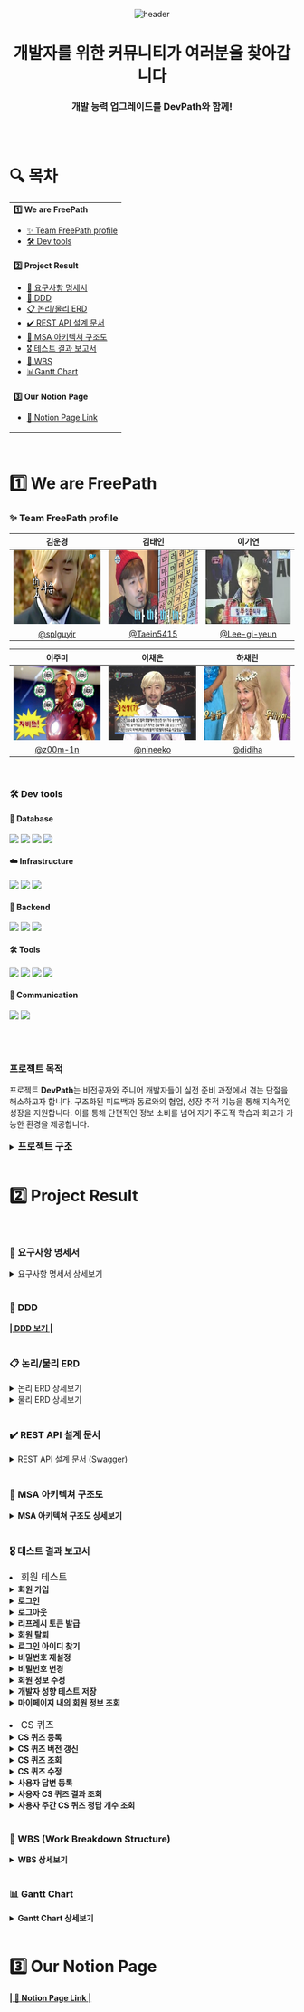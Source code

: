 <div align="center">

![header](https://capsule-render.vercel.app/api?type=blur&color=0:CEF279,100:73EDFF&height=200&section=header&text=We%20are%20DevPath!&fontSize=70)

<h1>개발자를 위한 커뮤니티가 여러분을 찾아갑니다</h1>
<h3>개발 능력 업그레이드를 DevPath와 함께!</h3>

</div>
<br><br>
<h1>🔍 목차</h1>

<table>
  <tr>
    <td>
      <b>1️⃣ We are FreePath</b>
        <ul>
          <li><a href="#team">✨ Team FreePath profile</a></li>
          <li><a href="#devtools">🛠️ Dev tools</a></li>
        </ul>
    </td>
  </tr>
  <tr>
    <td>
      <b>️2️⃣ Project Result</b>
       <ul>
          <li><a href="#requirements">📣 요구사항 명세서</a></li>
          <li><a href="#ddd">📑 DDD</a></li>
          <li><a href="#erd">📋 논리/물리 ERD</a></li>
          <li><a href="#restapi">✔️ REST API 설계 문서</a></li>
          <li><a href="#msa">📌 MSA 아키텍쳐 구조도</a></li>
          <li><a href="#test">🎖️ 테스트 결과 보고서</a></li>
          <li><a href="#wbs">📝 WBS</a></li>
          <li><a href="#gantt">📊Gantt Chart</a></li>
        </ul>
    </td>
  </tr>
  <tr>
    <td>
      <b>3️⃣ Our Notion Page</b>
        <ul>
          <li><a href="#ournotionpage">📓 Notion Page Link</a></li>
        </ul>
    </td>
  </tr>
</table>

<br>

<h1>1️⃣ We are FreePath</h1>

<h3 id="team">✨ Team FreePath profile</h3>

<div align="center">

|                            **김운경**                            |                            **김태인**                            |                            **이기연**                            |
|:-------------------------------------------------------------:|:-------------------------------------------------------------:|:-------------------------------------------------------------:|
| <img src="./assets/profile/김운경.png" width="180" height="130"> | <img src="./assets/profile/김태인.png" width="180" height="130"> | <img src="./assets/profile/이기연.png" width="180" height="130"> |
|           [@splguyjr](https://github.com/splguyjr)            |          [@Taein5415](https://github.com/Taein5415)           |        [@Lee-gi-yeun](https://github.com/Lee-gi-yeun)         |

|                            **이주미**                            |                            **이채은**                            |                            **하채린**                            |
|:-------------------------------------------------------------:|:-------------------------------------------------------------:|:-------------------------------------------------------------:|
| <img src="./assets/profile/이주미.png" width="180" height="130"> | <img src="./assets/profile/이채은.png" width="180" height="130"> | <img src="./assets/profile/하채린.png" width="180" height="130"> |
|            [@z00m-1n](https://github.com/z00m-1n)             |            [@nineeko](https://github.com/nineeko)             |             [@didiha](https://github.com/didiha)              | 

</div>

<br>
<h3 id="devtools">🛠️ Dev tools</h3>

<h4>📂 Database</h4>
<div>
  <img src="https://img.shields.io/badge/mariaDB-003545?style=for-the-badge&logo=mariaDB&logoColor=white">
  <img src="https://img.shields.io/badge/MongoDB-4EA94B?style=for-the-badge&logo=mongodb&logoColor=white">
  <img src="https://img.shields.io/badge/redis-%23DD0031.svg?&style=for-the-badge&logo=redis&logoColor=white">
  <img src="https://img.shields.io/badge/elasticsearch-005571?style=for-the-badge&logo=elasticsearch&logoColor=white">
</div>

<!-- Infrastructure -->
<h4>☁️ Infrastructure</h4>
<div>
  <img src="https://img.shields.io/badge/docker-2496ED.svg?&style=for-the-badge&logo=docker&logoColor=white">
  <img src="https://img.shields.io/badge/Google_Cloud-4285F4?style=for-the-badge&logo=google-cloud&logoColor=white"> 
  <img src="https://img.shields.io/badge/amazons3-569A31?style=for-the-badge&logo=amazons3&logoColor=white">
</div>

<!-- Backend -->
<h4>🚀 Backend</h4>
<div>
  <img src="https://img.shields.io/badge/Java-ED8B00?style=for-the-badge&logo=openjdk&logoColor=white">
  <img src="https://img.shields.io/badge/springboot-6DB33F?style=for-the-badge&logo=springboot&logoColor=white">
  <img src="https://img.shields.io/badge/openai-412991?style=for-the-badge&logo=openai&logoColor=white">
</div>

<!-- Tools -->
<h4>🛠️ Tools</h4>
<div>
  <img src="https://img.shields.io/badge/IntelliJ_IDEA-000000.svg?style=for-the-badge&logo=intellij-idea&logoColor=white">
  <img src="https://img.shields.io/badge/Markdown-000000?style=for-the-badge&logo=markdown&logoColor=white">
  <img src="https://img.shields.io/badge/git-F05032?style=for-the-badge&logo=git&logoColor=white">
  <img src="https://img.shields.io/badge/github-181717?style=for-the-badge&logo=github&logoColor=white">
</div>

<!-- Communication -->
<h4>💬 Communication</h4>
<div>
  <img src="https://img.shields.io/badge/Notion-000000?style=for-the-badge&logo=notion&logoColor=white">
  <img src="https://img.shields.io/badge/discord-5865F2?style=for-the-badge&logo=discord&logoColor=white">
</div>

<br><br>

<h3><b>프로젝트 목적</b></h3>
프로젝트 <b>DevPath</b>는 비전공자와 주니어 개발자들이 실전 준비 과정에서 겪는 단절을 해소하고자 합니다. 구조화된 피드백과 동료와의 협업, 성장 추적 기능을 통해 지속적인 성장을 지원합니다. 이를 통해 단편적인 정보 소비를 넘어 자기 주도적 학습과 회고가 가능한 환경을 제공합니다.
<br><br>
<details>
  <summary><b><span style="font-size: 1.2em">프로젝트 구조</span></b></summary>

```angular2html
com.freepath.devpath
├── common
│   ├── auth
│   │   ├── controller
│   │   ├── dto
│   │   ├── entity
│   │   └── service
│   ├── config
│   ├── converter
│   ├── dto
│   ├── exception
│   ├── jwt
│   └── service
│
│
├── user # Users 
│   ├── command
│   ├── config
│   ├── exception
│   └── query
│
├── email # ITNews
│   ├── command
│   ├── config
│   ├── exception
│   └── query
│ 
├── chatting # Chatting, ChattingJoin, ChattingRoom, UserBlock
│   ├── command
│   ├── exception
│   └── query
│
├── board
│   ├── post # Board, BoardCategory, Attachment
│   │   ├── command
│   │   └── query
│   │   
│   ├── comment # Comment
│   │   ├── command
│   │   └── query
│   │   
│   ├── vote # Vote, VoteItem, VoteHistory
│   │   ├── command
│   │   └── query
│   │   
│   └── interaction # Like, BoardBookmark
│       ├── command
│       └── query
│
├── interview # Interview, InterviewRoom
│   ├── command
│   └── query
│
├── report # Report, ReportCheck
│   ├── controller
│   ├── domain
│   ├── dto
│   ├── exception
│   ├── mapper
│   ├── repository
│   └── service
│
└── csquiz # CsQuiz, CsQuizResult, CsQuizOption
    ├── command
    ├── exception
    └── query

```
</details>
<br>

<h1 id="project-result">2️⃣ Project Result</h1>

<br>
<h3 id="requirements">📣 요구사항 명세서</h3>
<details>
    <summary>요구사항 명세서 상세보기</summary>
    <div markdown="1">
        <img src="./assets/project-result/요구사항명세서.png" alt="요구사항명세서" style="width: 100%; height: auto;">
        <img src="./assets/project-result/요구사항명세서2.png" alt="요구사항명세서2" style="width: 100%; height: auto;">
    </div>
</details>
<br>
<h3 id="ddd">📑 DDD</h3>
<div markdown="1">
        <a href="https://www.notion.so/DDD-Miro-1c22fdb1414880e484dade87a24fbc40" target="_blank"><strong>| DDD 보기 |</strong></a>
</div>

<br>
<h3 id="erd">📋 논리/물리 ERD</h3>

<details>
    <summary>논리 ERD 상세보기</summary>
    <div markdown="1">
        <img src="./assets/project-result/BE-PJT-3team-erd(1).png" alt="논리 ERD" style="width: 100%; height: auto;">
        <br><br>
    </div>
</details>
<details>
    <summary>물리 ERD 상세보기</summary>
    <div markdown="1">
        <img src="./assets/project-result/BE-PJT-3team-erd(2).png" alt="물리 ERD" style="width: 100%; height: auto;">
    </div>
</details>

<br>
<h3 id="restapi">✔️ REST API 설계 문서</h3>
<details>
    <summary>REST API 설계 문서 (Swagger)</summary>
    <div markdown="1">
        <img src="./assets/project-result/restapi1.png" alt="restapi1" style="width: 100%; height: auto;">
        <img src="./assets/project-result/restapi2.png" alt="restapi2" style="width: 100%; height: auto;">
        <img src="./assets/project-result/restapi3.png" alt="restapi3" style="width: 100%; height: auto;">
        <img src="./assets/project-result/restapi4.png" alt="restapi4" style="width: 100%; height: auto;">
        <img src="./assets/project-result/restapi5.png" alt="restapi5" style="width: 100%; height: auto;">
        <img src="./assets/project-result/restapi6.png" alt="restapi6" style="width: 100%; height: auto;">
        <img src="./assets/project-result/restapi7.png" alt="restapi7" style="width: 100%; height: auto;">
        <img src="./assets/project-result/restapi8.png" alt="restapi8" style="width: 100%; height: auto;">
        <img src="./assets/project-result/restapi9.png" alt="restapi9" style="width: 100%; height: auto;">
        <img src="./assets/project-result/restapi10.png" alt="restapi10" style="width: 100%; height: auto;">
        <img src="./assets/project-result/restapi11.png" alt="restapi11" style="width: 100%; height: auto;">
</div>
</details>
<br>
<h3 id="msa">📌 MSA 아키텍쳐 구조도</h3>
    <details>
        <summary><b>MSA 아키텍쳐 구조도 상세보기</b></summary>
        <img src="./assets/project-result/msa.png" alt="WBS" style="width: 100%; height: auto;">
    </details>

<br>
<h3 id="test">🎖️ 테스트 결과 보고서</h3>
<li><span style="font-size: 1.2em">회원 테스트</span></li>
    <details>
        <summary><b>회원 가입</b></summary>
        1. 일반 회원가입
        <br>
        <img src="./assets/test/user/일반회원_회원가입.png" alt="user1" style="width: 80%; height: auto;">
        <br>: 일반 회원가입 시 인증 이메일 발송
        <br><br>
        <img src="./assets/test/user/일반회원_회원가입인증번호확인.png" alt="user2" style="width: 80%; height: auto;">
        <br>: 인증번호 확인
        <br><br>
        <img src="./assets/test/user/일반회원_회원가입완료.png" alt="user3" style="width: 80%; height: auto;">
        <br>: 인증번호 확인
        <br><br>
        2. 구글 회원가입
        <br>
        <img src="./assets/test/user/소셜회원_회원가입&로그인창.png" alt="user4" style="width: 80%; height: auto;">
        <br>: 구글 회원가입 or 로그인 화면
        <br><br>
        <img src="./assets/test/user/소셜회원_닉네임,구독여부입력페이지.png" alt="user5" style="width: 80%; height: auto;">
        <br>: 구글 인증 후 닉네임, it 기사 구독 여부 입력
        <br><br>
        <img src="./assets/test/user/소셜회원_회원가입완료.png" alt="user6" style="width: 80%; height: auto;">
        <br>: 구글 회원가입 완료
    </details>
    <details>
        <summary><b>로그인</b></summary>
        1. 일반 로그인
        <br>
        <img src="./assets/test/user/일반회원_로그인.png" alt="user7" style="width: 80%; height: auto;">
        <br>: 일반 로그인 완료
        <br><br>
        2. 구글 로그인
        <br>
        <img src="./assets/test/user/소셜회원_회원가입&로그인창.png" alt="user8" style="width: 80%; height: auto;">
        <br>: 구글 로그인 화면
        <br><br>
        <img src="./assets/test/user/소셜회원_로그인시토큰확인가능.png" alt="user9" style="width: 80%; height: auto;">
        <br>: 구글 로그인 시 토큰 확인 가능
        <br><br>
    </details>
    <details>
        <summary><b>로그아웃</b></summary>
        1. 로그아웃
        <br>
        <img src="./assets/test/user/회원_로그아웃.png" alt="user11" style="width: 80%; height: auto;">
        <br><br>
    </details>
    <details>
        <summary><b>리프레시 토큰 발급</b></summary>
        1. 리프레시 토큰 발급
        <br>
        <img src="./assets/test/user/회원_리프레시토큰.png" alt="user10" style="width: 80%; height: auto;">
        <br><br>
    </details>
    <details>
        <summary><b>회원 탈퇴</b></summary>
        1. 이메일 발송
        <br>
        <img src="./assets/test/user/회원_회원탈퇴이메일.png" alt="user11" style="width: 80%; height: auto;">
        <br>: 회원 탈퇴 시 본인 확인을 위한 이메일 발송
        <br><br>
        2. 인증 번호
        <br>
        <img src="./assets/test/user/회원_회원탈퇴인증번호확인.png" alt="user12" style="width: 80%; height: auto;">
        <br>: 인증 번호 확인
        <br><br>
        3. 회원 탈퇴
        <br>
        <img src="./assets/test/user/회원_회원탈퇴완료.png" alt="user13" style="width: 80%; height: auto;">
        <br>: 회원 탈퇴 완료
        <br><br>
    </details>
    <details>
        <summary><b>로그인 아이디 찾기</b></summary>
        1. 이메일 발송
        <br>
        <img src="./assets/test/user/일반회원_로그인아이디찾기이메일.png" alt="user14" style="width: 80%; height: auto;">
        <br>: 로그인 아이디 찾기를 위한 인증용 이메일 발송
        <br><br>
        2. 인증 번호
        <br>
        <img src="./assets/test/user/일반회원_로그인아이디찾기인증번호확인.png" alt="user15" style="width: 80%; height: auto;">
        <br>: 인증 번호 인증 완료
        <br><br>
        3. 로그인 찾기 완료
        <br>
        <img src="./assets/test/user/일반회원_로그인아이디찾기완료.png" alt="user16" style="width: 80%; height: auto;">
        <br>: 회원의 아이디 반환
        <br><br>
    </details>
    <details>
        <summary><b>비밀번호 재설정</b></summary>
        1. 이메일 발송
        <br>
        <img src="./assets/test/user/일반회원_비밀번호재설정이메일.png" alt="user17" style="width: 80%; height: auto;">
        <br>: 비밀번호를 잃어버렸을 때 재설정하는 기능을 사용하기 위해 인증용 이메일 발송
        <br><br>
        2. 인증 번호
        <br>
        <img src="./assets/test/user/일반회원_비밀번호재설정인증번호확인.png" alt="user18" style="width: 80%; height: auto;">
        <br>: 인증 번호 인증 완료
        <br><br>
        3. 비밀번호 재설정 오류
        <br>
        <img src="./assets/test/user/일반회원_비밀번호재설정_오류.png" alt="user19" style="width: 80%; height: auto;">
        <br>: 비밀번호에 특수문자를 넣지 않으면 안 됨
        <br><br>
        4. 비밀번호 재설정 완료
        <br>
        <img src="./assets/test/user/일반회원_비밀번호재설정완료.png" alt="user20" style="width: 80%; height: auto;">
        <br>: 특수문자 넣고 다시 시도하면 성공함
        <br><br>
    </details>
    <details>
        <summary><b>비밀번호 변경</b></summary>
        1. 이메일 발송
        <br>
        <img src="./assets/test/user/일반회원_비밀번호변경이메일.png" alt="user21" style="width: 80%; height: auto;">
        <br>: 비밀번호를 변경 시 인증용 이메일 발송
        <br><br>
        2. 인증 번호
        <br>
        <img src="./assets/test/user/일반회원_비밀번호변경인증번호확인.png" alt="user22" style="width: 80%; height: auto;">
        <br>: 인증 번호 인증 완료
        <br><br>
        3. 비밀번호 변경 완료
        <br>
        <img src="./assets/test/user/일반회원_비밀번호변경완료.png" alt="user23" style="width: 80%; height: auto;">
        <br>: 비밀번호가 성공적으로 변경됨
        <br><br>
    </details>
    <details>
        <summary><b>회원 정보 수정</b></summary>
        1. 닉네임, it 기사 구독 여부 수정
        <br>
        <img src="./assets/test/user/회원_닉네임,it구독여부수정.png" alt="user24" style="width: 80%; height: auto;">
        <br>: 중복되는 닉네임은 변경이 불가능
        <br><br>
    </details>
     <details>
        <summary><b>개발자 성향 테스트 저장</b></summary>
        1. 개발자 성향 테스트 저장
        <br>
        <img src="./assets/test/user/회원_개발자성향테스트저장.png" alt="user25" style="width: 80%; height: auto;">
        <br>: 프론트에서 주는 값을 회원의 개발자 성향 테스트 결과로 저장함
        <br><br>
    </details>
    <details>
        <summary><b>마이페이지 내의 회원 정보 조회</b></summary>
        1. 회원 정보 조회
        <br>
        <img src="./assets/test/user/회원_마이페이지정보조회.png" alt="user26" style="width: 80%; height: auto;">
        <br>: 이메일, 닉네임, it 뉴스 구독 여부, 개발자 성향 테스트 등을 조회할 수 있다.
        <br><br>
    </details>
<br>

<li><span style="font-size: 1.2em">CS 퀴즈</span></li>
    <details>
        <summary><b>CS 퀴즈 등록</b></summary>
        1. 등록
        <br>
        <img src="./assets/test/csquiz/CS퀴즈 등록.png" alt="csquiz1" style="width: 80%; height: auto;">
        <br>: 관리자가 CS 퀴즈를 등록함
        <br><br>
    </details>
    <details>
        <summary><b>CS 퀴즈 버전 갱신</b></summary>
        1. 버전 갱신(수동)
        <br>
        <img src="./assets/test/csquiz/CS퀴즈 버전 갱신(수동).gif" alt="csquiz2" style="width: 80%; height: auto;">
        <br>: 관리자가 CS 퀴즈 버전 갱신을 수동으로 진행함
        <br><br>
    </details>
    <details>
        <summary><b>CS 퀴즈 조회</b></summary>
        1. 상세 조회
        <br>
        <img src="./assets/test/csquiz/CS퀴즈 상세조회.png" alt="csquiz3" style="width: 80%; height: auto;">
        <br>: CS 퀴즈를 상세 조회함
        <br><br>
        2. 목록 조회
        <br>
        <img src="./assets/test/csquiz/CS 퀴즈 전체 목록 조회.png" alt="csquiz4" style="width: 80%; height: auto;">
        <br>: CS 퀴즈의 전체 목록 조회함
        <br><br>
        3. 주간 조회
        <br>
        <img src="./assets/test/csquiz/주간 CS퀴즈 조회.png" alt="csquiz5" style="width: 80%; height: auto;">
        <br>: 주간 CS 퀴즈 조회함
        <br><br>
    </details>
    <details>
        <summary><b>CS 퀴즈 수정</b></summary>
        1. 수정
        <br>
        <img src="./assets/test/csquiz/CS퀴즈 수정.png" alt="csquiz6" style="width: 80%; height: auto;">
        <br>: 관리자가 CS 퀴즈 내용을 수정함
        <br><br>
    </details>
    <details>
        <summary><b>사용자 답변 등록</b></summary>
        1. 답변 등록
        <br>
        <img src="./assets/test/csquiz/사용자 답변 등록.png" alt="csquiz7" style="width: 80%; height: auto;">
        <br>: 사용자가 퀴즈에 대해 답변을 등록함
        <br><br>
    </details>
    <details>
        <summary><b>사용자 CS 퀴즈 결과 조회</b></summary>
        1. 결과 조회
        <br>
        <img src="./assets/test/csquiz/사용자 CS퀴즈 결과 조회.png" alt="csquiz8" style="width: 80%; height: auto;">
        <br>: 사용자는 퀴즈 결과를 조회할 수 있음
        <br><br>
    </details>
    <details>
        <summary><b>사용자 주간 CS 퀴즈 정답 개수 조회</b></summary>
        1. 정답 개수 조회
        <br>
        <img src="./assets/test/csquiz/사용자 주간 CS퀴즈 정답 개수.png" alt="csquiz9" style="width: 80%; height: auto;">
        <br>: 사용자는 주간 CS 퀴즈의 정답 개수를 조회할 수 있음
        <br><br>
    </details>


<br>
<h3 id="wbs">📝 WBS (Work Breakdown Structure)</h3>
<details>
    <summary><b>WBS 상세보기</b></summary>
    <div markdown="1">
        <img src="./assets/project-result/wbs.png" alt="WBS" style="width: 100%; height: auto;">
        <br>
        <a href="https://www.notion.so/WBS-1c82fdb141488047835cd0ac36875e59" target="_blank">
            <b>| WBS 상세 문서 보기 |</b>
        </a>
    </div>
</details>

<br>
<h3 id="gantt">📊 Gantt Chart</h3>
<details>
    <summary><b>Gantt Chart 상세보기</b></summary>
    <div markdown="1">
        <img src="./assets/project-result/ganttchart.png" alt="Gantt Chart" style="width: 100%; height: auto;">
        <br>
        <a href="https://www.notion.so/Gantt-Chart-1d52fdb14148807aba37f0dedc7945a6" target="_blank">
            <b>| Gantt chart 상세 문서 보기 |</b>
        </a>
    </div>
</details>

<br>
<h1 id="ournotionpage">3️⃣ Our Notion Page</h1>
<a href="https://www.notion.so/be15_1st_Project_DB-5c52900ed26b42ad812641a28fe85249"><text><strong>| 📓 Notion Page Link |</strong></text></a>
<br><br>
